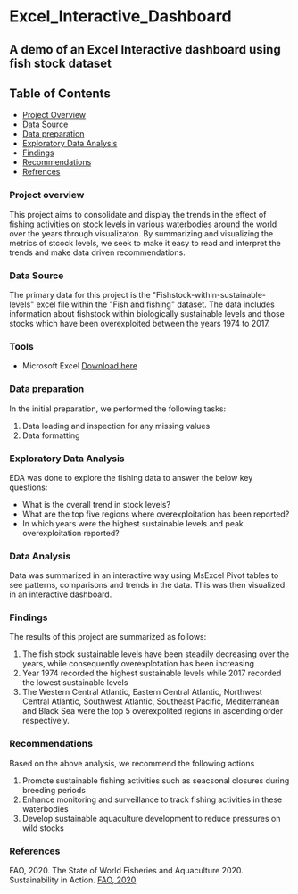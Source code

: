 # Excel_Interactive_Dashboard
## A demo of an Excel Interactive dashboard using fish stock dataset
## Table of Contents
- [Project Overview](#project-overview)
- [Data Source](#data-source)
- [Data preparation](#data-preparation)
- [Exploratory Data Analysis](#exploratory-data-analysis)
- [Findings](#findings)
- [Recommendations](#recommendations)
- [Refrences](#references)

### Project overview
This project aims to consolidate and display the trends in the effect of fishing activities on stock levels in various waterbodies around the world over the years through visualizaton. By summarizing and visualizing the metrics of stcock levels, we seek to make it easy to read and interpret the trends and make data driven recommendations.
### Data Source
The primary data for this project is the "Fishstock-within-sustainable-levels" excel file within the "Fish and fishing" dataset. The data includes information about fishstock within biologically sustainable levels and those stocks which have been overexploited between the years 1974 to 2017.
### Tools
 - Microsoft Excel [Download here](https:microsoft.com)
### Data preparation
In the initial preparation, we performed the following tasks:
 1. Data loading and inspection for any missing values
 2. Data formatting
 ### Exploratory Data Analysis
 EDA was done to explore the fishing data to answer the below key questions:
 - What is the overall trend in stock levels?
 - What are the top five regions where overexploitation has been reported?
 - In which years were the highest sustainable levels and peak overexploitation reported?
### Data Analysis
Data was summarized in an interactive way using MsExcel Pivot tables to see patterns, comparisons and trends in the data. This was then visualized in an interactive dashboard.
### Findings
The results of this project are summarized as follows:
1. The fish stock sustainable levels have been steadily decreasing over the years, while consequently overexplotation has been increasing
2. Year 1974 recorded the highest sustainable levels while 2017 recorded the lowest sustainable levels
3. The Western Central Atlantic, Eastern Central Atlantic, Northwest Central Atlantic, Southwest Atlantic, Southeast Pacific, Mediterranean and Black Sea were the top 5 overexpolited regions in  ascending order respectively.
### Recommendations
Based on the above analysis, we recommend the following actions
1. Promote sustainable fishing activities such as seacsonal closures during breeding periods
2. Enhance monitoring and surveillance to track fishing activities in these waterbodies
3. Develop sustainable aquaculture development to reduce pressures on wild stocks
### References
FAO, 2020. The State of World Fisheries and Aquaculture 2020. Sustainability in Action. [FAO, 2020](https://doi.org/10.4060/ca9229en) 
